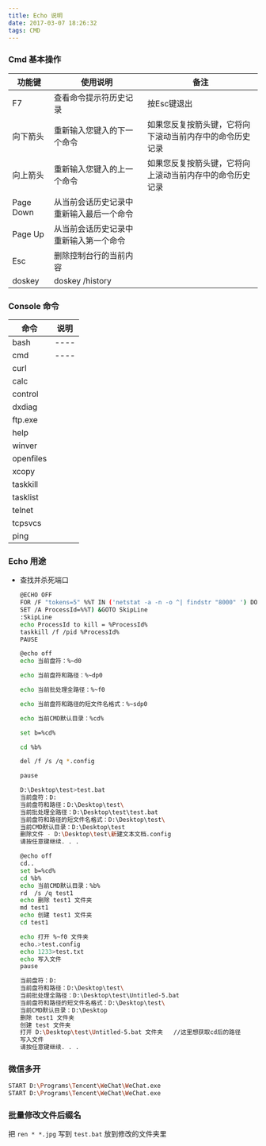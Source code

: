 ```yaml
---
title: Echo 说明
date: 2017-03-07 18:26:32
tags: CMD
---
```


### Cmd 基本操作

|功能键|使用说明|备注|
|------|-------|------|
|F7|查看命令提示符历史记录|按Esc键退出|
|向下箭头|重新输入您键入的下一个命令|如果您反复按箭头键，它将向下滚动当前内存中的命令历史记录
|向上箭头|重新输入您键入的上一个命令| 如果您反复按箭头键，它将向上滚动当前内存中的命令历史记录
|Page Down|从当前会话历史记录中重新输入最后一个命令|
|Page Up|从当前会话历史记录中重新输入第一个命令|
|Esc|删除控制台行的当前内容|
|doskey|doskey /history|

### Console 命令

|命令|说明|
|------|-------|
|bash|----|
|cmd|----|
|curl|
|calc|
|control|
|dxdiag|
|ftp.exe|
|help|
|winver|
|openfiles|
|xcopy|
|taskkill|
|tasklist|
|telnet|
|tcpsvcs|
|ping|


### Echo 用途

- 查找并杀死端口
  ```bash
  @ECHO OFF
  FOR /F "tokens=5" %%T IN ('netstat -a -n -o ^| findstr "8000" ') DO (
  SET /A ProcessId=%%T) &GOTO SkipLine
  :SkipLine
  echo ProcessId to kill = %ProcessId%
  taskkill /f /pid %ProcessId%
  PAUSE
  ```

  ``` bash
  @echo off
  echo 当前盘符：%~d0 

  echo 当前盘符和路径：%~dp0 

  echo 当前批处理全路径：%~f0 

  echo 当前盘符和路径的短文件名格式：%~sdp0 

  echo 当前CMD默认目录：%cd% 

  set b=%cd%

  cd %b% 

  del /f /s /q *.config

  pause
  ```
 
  ``` bash
  D:\Desktop\test>test.bat
  当前盘符：D:
  当前盘符和路径：D:\Desktop\test\
  当前批处理全路径：D:\Desktop\test\test.bat
  当前盘符和路径的短文件名格式：D:\Desktop\test\
  当前CMD默认目录：D:\Desktop\test
  删除文件 - D:\Desktop\test\新建文本文档.config
  请按任意键继续. . .
  ```  

  ``` bash
  @echo off
  cd..
  set b=%cd%
  cd %b% 
  echo 当前CMD默认目录：%b% 
  rd  /s /q test1
  echo 删除 test1 文件夹
  md test1
  echo 创建 test1 文件夹
  cd test1

  echo 打开 %~f0 文件夹
  echo.>test.config
  echo 1233>test.txt
  echo 写入文件
  pause
  ```

  ``` bash
  当前盘符：D:
  当前盘符和路径：D:\Desktop\test\
  当前批处理全路径：D:\Desktop\test\Untitled-5.bat
  当前盘符和路径的短文件名格式：D:\Desktop\test\
  当前CMD默认目录：D:\Desktop
  删除 test1 文件夹
  创建 test 文件夹
  打开 D:\Desktop\test\Untitled-5.bat 文件夹   //这里想获取cd后的路径
  写入文件
  请按任意键继续. . .
  ```

### 微信多开

``` bash
START D:\Programs\Tencent\WeChat\WeChat.exe
START D:\Programs\Tencent\WeChat\WeChat.exe
```


### 批量修改文件后缀名

把 `ren * *.jpg` 写到 `test.bat` 放到修改的文件夹里